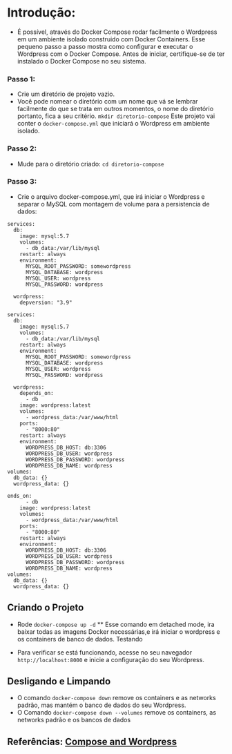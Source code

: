 # Introdução: #

* É possível, através do Docker Compose rodar facilmente o Wordpress em um ambiente isolado construido com Docker Containers. Esse pequeno passo a passo mostra como configurar e executar o Wordpress com o Docker Compose. Antes de iniciar, certifique-se de ter instalado o Docker Compose no seu sistema.
### Passo 1: ###
* Crie um diretório de projeto vazio.
* Você pode nomear o diretório com um nome que vá se lembrar facilmente do que se trata em outros momentos, o nome do diretório portanto, fica a seu critério.
`mkdir diretorio-compose`
Este projeto vai conter o `docker-compose.yml` que iniciará o Wordpress em ambiente isolado.
### Passo 2:
* Mude para o diretório criado:
`cd diretorio-compose`
### Passo 3:
* Crie o arquivo docker-compose.yml, que irá iniciar o Wordpress e separar o MySQL com montagem de volume para a persistencia de dados:
```version: "3.9"    
services:
  db:
    image: mysql:5.7
    volumes:
      - db_data:/var/lib/mysql
    restart: always
    environment:
      MYSQL_ROOT_PASSWORD: somewordpress
      MYSQL_DATABASE: wordpress
      MYSQL_USER: wordpress
      MYSQL_PASSWORD: wordpress
    
  wordpress:
    depversion: "3.9"
    
services:
  db:
    image: mysql:5.7
    volumes:
      - db_data:/var/lib/mysql
    restart: always
    environment:
      MYSQL_ROOT_PASSWORD: somewordpress
      MYSQL_DATABASE: wordpress
      MYSQL_USER: wordpress
      MYSQL_PASSWORD: wordpress
    
  wordpress:
    depends_on:
      - db
    image: wordpress:latest
    volumes:
      - wordpress_data:/var/www/html
    ports:
      - "8000:80"
    restart: always
    environment:
      WORDPRESS_DB_HOST: db:3306
      WORDPRESS_DB_USER: wordpress
      WORDPRESS_DB_PASSWORD: wordpress
      WORDPRESS_DB_NAME: wordpress
volumes:
  db_data: {}
  wordpress_data: {}

ends_on:
      - db
    image: wordpress:latest
    volumes:
      - wordpress_data:/var/www/html
    ports:
      - "8000:80"
    restart: always
    environment:
      WORDPRESS_DB_HOST: db:3306
      WORDPRESS_DB_USER: wordpress
      WORDPRESS_DB_PASSWORD: wordpress
      WORDPRESS_DB_NAME: wordpress
volumes:
  db_data: {}
  wordpress_data: {}
```
## Criando o Projeto

* Rode `docker-compose up -d`
** Esse comando em detached mode, ira baixar todas as imagens Docker necessárias,e irá iniciar o wordpress e os containers de banco de dados.
Testando

* Para verificar se está funcionando, acesse no seu navegador `http://localhost:8000` e inicie a configuração do seu Wordpress.
## Desligando e Limpando

* O comando `docker-compose down` remove os containers e as networks padrão, mas mantém o banco de dados do seu Wordpress.
* O Comando `docker-compose down --volumes` remove os containers, as networks padrão e os bancos de dados
## Referências: [Compose and Wordpress](https://docs.docker.com/samples/wordpress/)
